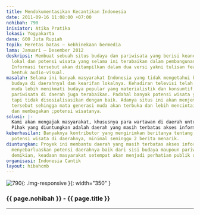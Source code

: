 ```yaml
---
title: Mendokumentasikan Kecantikan Indonesia
date: 2011-09-16 11:08:00 +07:00
nohibah: 790
inisiator: Atika Pratika
lokasi: Yogyakarta
dana: 600 Juta Rupiah
topik: Meretas batas – kebhinekaan bermedia
lama: Januari – Desember 2012
deskripsi: Membuat sebuah situs budaya dan pariwisata yang berisi keanekaragaman budaya
  lokal dan potensi wisata yang selama ini terabaikan dalam pembangunan nasional.
  Informasi tersebut akan ditampilkan dalam dua versi yakni tulisan feature dan dalam
  bentuk audio-visual.
masalah: Selama ini banyak masyarakat Indonesia yang tidak mengetahui banyak tentang
  budaya di daerahnyal dan kearifan lokalnya. Kehadiran televisi telah membuat geransi
  muda lebih menikmati budaya popular yang materialistik dan konsumtif. Selain budaya,
  pariwisata di daerah juga terabaikan. Padahal banyak potensi wisata yang menarik
  tapi tidak disosialisasikan dengan baik. Adanya situs ini akan menjembatani masalah
  tersebut sehingga mata generasi muda akan terbuka dan lebih mencintai budayanya
  dan membagakan ;potensi wisatanya.
solusi: |-
  Kami akan mengajak masyarakat, khususnya para wartawan di daerah untuk berkontribusi menggali kearifan lokal budaya dan potensi wisata di daerahnya. Berita dalam bentuk feature dan audio-visual akan ditayangkan disitus kami, dan juga disebarluaskan ke youtube dan jejaring sosial yang ada. Dengan cara itu masyarakat kita akan lebih menhargai budaya lokalnya serta membagakan wisatanya.
  Pihak yang diuntungkan adalah daerah yang masih terbatas akses informasinya untuk menyebarluaskan potensi daerahnya baik dari sisi budaya maupoun pariwisata. Dengan demikian, keadaan masyarakat setempat akan menjadi perhatian publik dan juga pemerintah.
keberhasilan: Banyaknya kontributor yang mengirimkan beritanya tentang budaya dan
  potensi wisata di daerahnya, minimal seminggu 2 berita menarik.
diuntungkan: Proyek ini membantu daerah yang masih terbatas akses informasinya untuk
  menyebarluaskan potensi daerahnya baik dari sisi budaya maupoun pariwisata. Dengan
  demikian, keadaan masyarakat setempat akan menjadi perhatian publik dan juga pemerintah.
organisasi: Indonesia Cantik
layout: hibahcmb
---
```


![790](/static/img/hibahcmb/790.png){: .img-responsive }{: width="350" }

### {{ page.nohibah }} - {{ page.title }}

---

